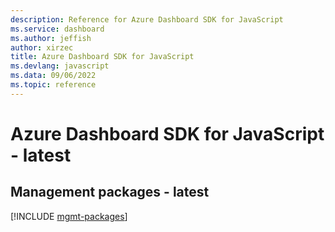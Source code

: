 ```yaml
---
description: Reference for Azure Dashboard SDK for JavaScript
ms.service: dashboard
ms.author: jeffish
author: xirzec
title: Azure Dashboard SDK for JavaScript
ms.devlang: javascript
ms.data: 09/06/2022
ms.topic: reference
---
```

# Azure Dashboard SDK for JavaScript - latest

## Management packages - latest
[!INCLUDE [mgmt-packages](dashboard-mgmt-index.md)]